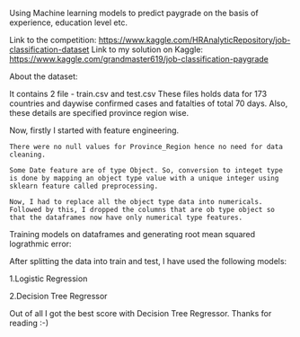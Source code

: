 Using Machine learning models to predict paygrade on the basis of experience, education level etc.

Link to the competition: https://www.kaggle.com/HRAnalyticRepository/job-classification-dataset Link to my solution on Kaggle: https://www.kaggle.com/grandmaster619/job-classification-paygrade

About the dataset:

It contains 2 file - train.csv and test.csv These files holds data for 173 countries and daywise confirmed cases and fatalties of total 70 days. Also, these details are specified province region wise.

Now, firstly I started with feature engineering.

    There were no null values for Province_Region hence no need for data cleaning.

    Some Date feature are of type Object. So, conversion to integet type is done by mapping an object type value with a unique integer using sklearn feature called preprocessing.

    Now, I had to replace all the object type data into numericals. Followed by this, I dropped the columns that are ob type object so that the dataframes now have only numerical type features.

Training models on dataframes and generating root mean squared lograthmic error:

After splitting the data into train and test, I have used the following models:

1.Logistic Regression

2.Decision Tree Regressor

Out of all I got the best score with Decision Tree Regressor.
Thanks for reading :-)
